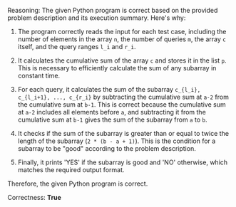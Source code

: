 Reasoning:
The given Python program is correct based on the provided problem description and its execution summary. Here's why:

1. The program correctly reads the input for each test case, including the number of elements in the array `n`, the number of queries `m`, the array `c` itself, and the query ranges `l_i` and `r_i`.

2. It calculates the cumulative sum of the array `c` and stores it in the list `p`. This is necessary to efficiently calculate the sum of any subarray in constant time.

3. For each query, it calculates the sum of the subarray `c_{l_i}, c_{l_i+1}, ..., c_{r_i}` by subtracting the cumulative sum at `a-2` from the cumulative sum at `b-1`. This is correct because the cumulative sum at `a-2` includes all elements before `a`, and subtracting it from the cumulative sum at `b-1` gives the sum of the subarray from `a` to `b`.

4. It checks if the sum of the subarray is greater than or equal to twice the length of the subarray (`2 * (b - a + 1)`). This is the condition for a subarray to be "good" according to the problem description.

5. Finally, it prints 'YES' if the subarray is good and 'NO' otherwise, which matches the required output format.

Therefore, the given Python program is correct.

Correctness: **True**
